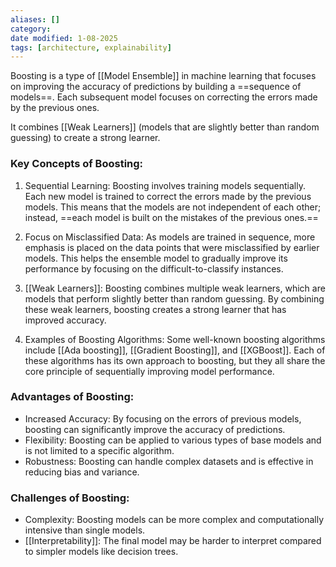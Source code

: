 ```yaml
---
aliases: []
category:
date modified: 1-08-2025
tags: [architecture, explainability]
---
```

Boosting is a type of [[Model Ensemble]] in machine learning that focuses on improving the accuracy of predictions by building a ==sequence of models==. Each subsequent model focuses on correcting the errors made by the previous ones.

It combines [[Weak Learners]] (models that are slightly better than random guessing) to create a strong learner. 

### Key Concepts of Boosting:

1. Sequential Learning: Boosting involves training models sequentially. Each new model is trained to correct the errors made by the previous models. This means that the models are not independent of each other; instead, ==each model is built on the mistakes of the previous ones.==

2. Focus on Misclassified Data: As models are trained in sequence, more emphasis is placed on the data points that were misclassified by earlier models. This helps the ensemble model to gradually improve its performance by focusing on the difficult-to-classify instances.

3. [[Weak Learners]]: Boosting combines multiple weak learners, which are models that perform slightly better than random guessing. By combining these weak learners, boosting creates a strong learner that has improved accuracy.

4. Examples of Boosting Algorithms: Some well-known boosting algorithms include [[Ada boosting]], [[Gradient Boosting]], and [[XGBoost]]. Each of these algorithms has its own approach to boosting, but they all share the core principle of sequentially improving model performance.

### Advantages of Boosting:

- Increased Accuracy: By focusing on the errors of previous models, boosting can significantly improve the accuracy of predictions.
- Flexibility: Boosting can be applied to various types of base models and is not limited to a specific algorithm.
- Robustness: Boosting can handle complex datasets and is effective in reducing bias and variance.

### Challenges of Boosting:

- Complexity: Boosting models can be more complex and computationally intensive than single models.
- [[Interpretability]]: The final model may be harder to interpret compared to simpler models like decision trees.